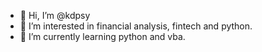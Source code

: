 - 👋 Hi, I’m @kdpsy
- 👀 I’m interested in financial analysis, fintech and python.
- 🌱 I’m currently learning python and vba.

<!---
kdpsy/kdpsy is a ✨ special ✨ repository because its `README.md` (this file) appears on your GitHub profile.
You can click the Preview link to take a look at your changes.
--->
